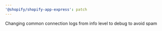 ```yaml
---
'@shopify/shopify-app-express': patch
---
```


Changing common connection logs from info level to debug to avoid spam
